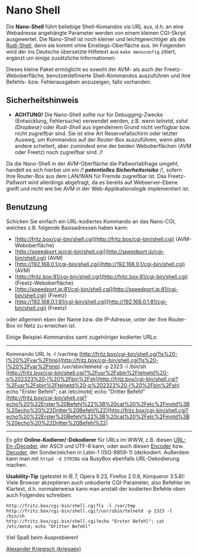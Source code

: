 # Nano Shell

Die **Nano-Shell** führt beliebige Shell-Komandos via URL aus, d.h. an
eine Webadresse angehängte Parameter werden von einem kleinen CGI-Skript
ausgewertet. Die Nano-Shell ist noch kleiner und leichtgewichtiger als
die [Rudi-Shell](../rudi-shell/README.md), denn sie kommt ohne
Einstiegs-Oberfläche aus. Im Folgenden wird der ins Deutsche übersetzte
Hilfetext aus `make menuconfig` zitiert, ergänzt um einige zusätzliche
Informationen:

Dieses kleine Paket ermöglicht es sowohl der AVM- als auch der
Freetz-Weboberfläche, benutzerdefinierte Shell-Kommandos auszuführen und
ihre Befehls- bzw. Fehlerausgaben anzuzeigen, falls vorhanden.

Sicherheitshinweis
------------------

 * **ACHTUNG!**
Die Nano-Shell sollte nur für Debugging-Zwecke (Entwicklung,
Fehlersuche) verwendet werden, z.B. wenn *telnetd, sshd (Dropbear)* oder
*Rudi-Shell* aus irgendeinem Grund nicht verfügbar bzw. nicht zugreifbar
sind. Sie ist eine Art Reservefallschirm oder letzter Ausweg, um
Kommandos auf der Router-Box auszuführen, wenn alles andere scheitert,
aber zumindest eine der beiden Weboberflächen (AVM oder Freetz) noch
zugreifbar sind.
/!

Da die Nano-Shell in der AVM-Oberfläche die Paßwortabfrage umgeht,
handelt es sich hierbei um ein
/!
***potentielles Sicherheitsrisiko***
/!, sofern Ihre
Router-Box aus dem LAN/WAN für Fremde zugreifbar ist. Das Freetz-Paßwort
wird allerdings abgefragt, da es bereits auf Webserver-Ebene greift und
nicht wie bei AVM in der Web-Applikationslogik implementiert ist.

Benutzung
---------

Schicken Sie einfach ein URL-kodiertes Kommando an das Nano-CGI, welches
z.B. folgende Basisadressen haben kann:

-   [http://fritz.box/cgi-bin/shell.cgi](http://fritz.box/cgi-bin/shell.cgi)
    (AVM-Weboberfläche)
-   [http://speedport.ip/cgi-bin/shell.cgi](http://speedport.ip/cgi-bin/shell.cgi)
    (AVM)
-   [http://192.168.0.1/cgi-bin/shell.cgi](http://192.168.0.1/cgi-bin/shell.cgi)
    (AVM)
-   [http://fritz.box:81/cgi-bin/shell.cgi](http://fritz.box:81/cgi-bin/shell.cgi)
    (Freetz-Weboberfläche)
-   [http://speedport.ip:81/cgi-bin/shell.cgi](http://speedport.ip:81/cgi-bin/shell.cgi)
    (Freetz)
-   [http://192.168.0.1:81/cgi-bin/shell.cgi](http://192.168.0.1:81/cgi-bin/shell.cgi)
    (Freetz)

oder allgemein eben der Name bzw. die IP-Adresse, unter der Ihre
Router-Box im Netz zu erreichen ist.

Einige Beispiel-Kommandos samt zugehöriger kodierter URLs:

  ---------------------------------------------------------------- ---------------------------------------------------------------------------------------------------------------------------------------------------------------------------------------------------------------------------------------------------------------------------------
  Kommando                                                         URL
  ls -l /var/tmp                                                   [http://fritz.box/cgi-bin/shell.cgi?ls%20-l%20%2Fvar%2Ftmp](http://fritz.box/cgi-bin/shell.cgi?ls%20-l%20%2Fvar%2Ftmp)
  /usr/sbin/telnetd -p 2323 -l /bin/sh                             [http://fritz.box/cgi-bin/shell.cgi?%2Fusr%2Fsbin%2Ftelnetd%20-p%202323%20-l%20%2Fbin%2Fsh](http://fritz.box/cgi-bin/shell.cgi?%2Fusr%2Fsbin%2Ftelnetd%20-p%202323%20-l%20%2Fbin%2Fsh)
  echo "Erster Befehl"; cat /etc/motd; echo "Dritter Befehl"   [http://fritz.box/cgi-bin/shell.cgi?echo%20%22Erster%20Befehl%22%3B%20cat%20%2Fetc%2Fmotd%3B%20echo%20%22Dritter%20Befehl%22](http://fritz.box/cgi-bin/shell.cgi?echo%20%22Erster%20Befehl%22%3B%20cat%20%2Fetc%2Fmotd%3B%20echo%20%22Dritter%20Befehl%22)
  ---------------------------------------------------------------- ---------------------------------------------------------------------------------------------------------------------------------------------------------------------------------------------------------------------------------------------------------------------------------

Es gibt **Online-Kodierer/-Dekodierer** für URLs im WWW, z.B. diesen
[URL-En-/Decoder](http://netzreport.googlepages.com/online_tool_zur_url_kodierung_de.html#kodieren),
der ASCII und UTF-8 kann, oder auch diesen
[Encoder](http://www.simplelogic.com/Developer/InetEncode.asp)
bzw.
[Decoder](http://www.simplelogic.com/Developer/URLDecode.asp),
der Sonderzeichen in Latin-1 (ISO-8859-1) (de)kodiert. Außerdem kann man
mit `httpd -d STRING` via BusyBox ebenfalls URL-Dekodierung machen.

**Usability-Tip** (getestet in IE 7, Opera 9.23, Firefox 2.0.6,
Konqueror 3.5.8): Viele Browser akzeptieren auch unkodierte
CGI-Parameter, also Befehler im Klartext, d.h. normalerweise kann man
anstatt der kodierten Befehle oben auch Folgendes schreiben:

```
http://fritz.box/cgi-bin/shell.cgi?ls -l /var/tmp
http://fritz.box/cgi-bin/shell.cgi?/usr/sbin/telnetd -p 2323 -l /bin/sh
http://fritz.box/cgi-bin/shell.cgi?echo "Erster Befehl"; cat /etc/motd; echo "Dritter Befehl"
```

Viel Spaß beim Ausprobieren!

[Alexander Kriegisch
(kriegaex)](http://www.ip-phone-forum.de/member.php?u=117253)

